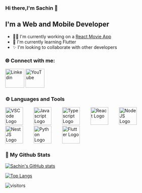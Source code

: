 ### Hi there,I'm Sachin 👋

## I'm a Web and Mobile Developer
- 👨‍💻 I'm currently working on a [React Movie App](https://movies-kappa-gray.vercel.app/)
- 📗 I'm currently learning Flutter 
- ✨ I'm looking to collaborate with other developers

### 🌐 Connect with me:
[<img alt="Linkedin" src="https://upload.wikimedia.org/wikipedia/commons/0/01/LinkedIn_Logo.svg" width="60px" />](https://www.linkedin.com/in/sachin-aryal-74a228224/)
[<img alt="YouTube" src="https://static.wikia.nocookie.net/logopedia/images/1/19/YouTube_logo_2017.svg/revision/latest?cb=20210829124756" width="60px" />](https://www.youtube.com/watch?v=dQw4w9WgXcQ)

### ⚙️ Languages and Tools

[<img src="https://code.visualstudio.com/assets/images/code-stable.png" width="56px" alt="VSCode Logo" style="padding-right:30px;" />](https://code.visualstudio.com/)
[<img src="https://www.svgrepo.com/show/303206/javascript-logo.svg" width="56px" alt="Javascript Logo" style="padding-right:30px;" />](https://www.javascript.com/)
[<img src="https://www.svgrepo.com/show/354478/typescript-icon.svg" width="56px" alt="Typescript Logo" style="padding-right:30px;" />]([https://www.javascript.com/](https://www.typescriptlang.org/))
[<img src="https://www.svgrepo.com/show/303500/react-1-logo.svg" width="56px" alt="React Logo" style="padding-right:30px;" />](https://reactjs.org/)
[<img src="https://www.svgrepo.com/show/303658/nodejs-1-logo.svg" width="56px" alt="NodeJS Logo" style="padding-right:30px;" />](https://nodejs.org/en/)
[<img src="https://www.svgrepo.com/show/354107/nestjs.svg" width="56px" alt="NestJS Logo" style="padding-right:30px;" />](https://nestjs.com/)
[<img src="https://www.svgrepo.com/show/374016/python.svg" width="56px" alt="Python Logo" style="padding-right:30px;" />](https://www.python.org/)
[<img src="https://www.svgrepo.com/show/376318/flutter.svg" width="56px" alt="Flutter Logo" />](https://www.flutter.dev/)

### 🚀 My Github Stats

[![Sachin's GitHub stats](https://github-readme-stats.vercel.app/api?username=optimus-prime343)](https://github.com/anuraghazra/github-readme-stats)

[![Top Langs](https://github-readme-stats.vercel.app/api/top-langs/?username=optimus-prime343&langs_count=6&layout=compact)](https://github.com/anuraghazra/github-readme-stats)


![visitors](https://visitor-badge.glitch.me/badge?page_id=optimus-prime343.optimus-prime343)

